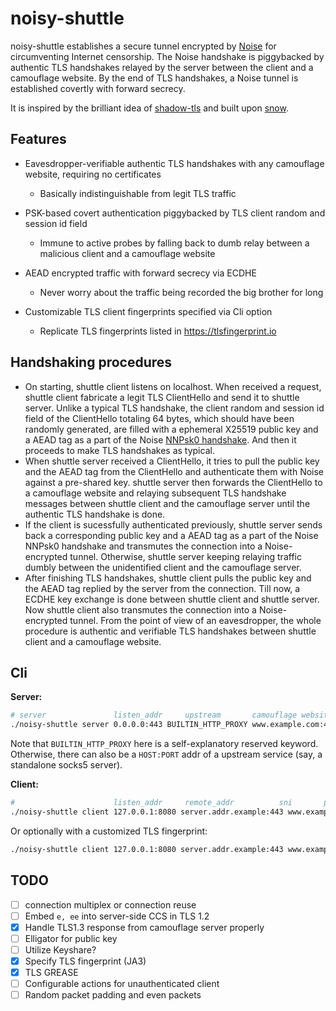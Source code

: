 # noisy-shuttle

<!--noisy-shuttle establishes a secure tunnel encrypted by Noise for circumventing Internet censorship. It starts with replicating authentic TLS handshakes of a camouflage website. Along with the TLS handshaks, a covert authentication and DH key exchange is piggybacked by the client random and session id field in TLS ClientHello messages.-->

noisy-shuttle establishes a secure tunnel encrypted by [Noise](http://noiseprotocol.org/) for circumventing Internet censorship. The Noise handshake is piggybacked by authentic TLS handshakes relayed by the server between the client and a camouflage website. By the end of TLS handshakes, a Noise tunnel is established covertly with forward secrecy.

It is inspired by the brilliant idea of [shadow-tls](https://github.com/ihciah/shadow-tls) and built upon [snow](https://github.com/mcginty/snow).

<!-- ## Core Idea
Internet censorship nowadays involves with passive analysis of traffic and [active probes](https://gfw.report/blog/ss_advise/en/) targetting at servers providing tunneling/proxy services. shadowsocks [manages](https://github.com/shadowsocks/shadowsocks-org/issues/196) to be indistinguishable by making its traffic look as random as possible. It works pretty well even though there is rumor that network traffic of unidentified protocols are possibly suspected and hence intereven 
Like [trojan](https://github.com/trojan-gfw/trojan), noisy-shuttle aims at making its traffic indistinguishable from typical TLS. But instead of setting up a TLS server with a certificate, noisy-shuttle client and server copies TLS handshakes from a widely-used camouflage website. So by handshaking once, we 
noisy-shuttle is essentially shadow-tls + trojan + shadowsocks. -->

## Features
<!-- ✨ -->
- Eavesdropper-verifiable authentic TLS handshakes with any camouflage website, requiring no certificates
  - Basically indistinguishable from legit TLS traffic

- PSK-based covert authentication piggybacked by TLS client random and session id field
  - Immune to active probes by falling back to dumb relay between a malicious client and a camouflage website

- AEAD encrypted traffic with forward secrecy via ECDHE
  - Never worry about the traffic being recorded the big brother for long

- Customizable TLS client fingerprints specified via Cli option
  - Replicate TLS fingerprints listed in https://tlsfingerprint.io

## Handshaking procedures
- On starting, shuttle client listens on localhost. When received a request, shuttle client fabricate a legit TLS ClientHello and send it to shuttle server. Unlike a typical TLS handshake, the client random and session id field of the ClientHello totaling 64 bytes, which should have been randomly generated, are filled with a ephemeral X25519 public key and a AEAD tag as a part of the Noise [NNPsk0 handshake](https://noiseexplorer.com/patterns/NNpsk0/). And then it proceeds to make TLS handshakes as typical.
- When shuttle server received a ClientHello, it tries to pull the public key and the AEAD tag from the ClientHello and authenticate them with Noise against a pre-shared key. shuttle server then forwards the ClientHello  to a camouflage website and relaying subsequent TLS handshake messages between shuttle client and the camouflage server until the authentic TLS handshake is done.
- If the client is sucessfully authenticated previously, shuttle server sends back a corresponding public key and a AEAD tag as a part of the Noise NNPsk0 handshake and transmutes the connection into a Noise-encrypted tunnel. Otherwise, shuttle server keeping relaying traffic dumbly between the unidentified client and the camouflage server.
- After finishing TLS handshakes, shuttle client pulls the public key and the AEAD tag replied by the server from the connection. Till now, a ECDHE key exchange is done between shuttle client and shuttle server. Now shuttle client also transmutes the connection into a Noise-encrypted tunnel. From the point of view of an eavesdropper, the whole procedure is authentic and verifiable TLS handshakes between shuttle client and a camouflage website. 

## Cli

**Server:**
```sh
# server               listen_addr     upstream       camouflage website  password
./noisy-shuttle server 0.0.0.0:443 BUILTIN_HTTP_PROXY www.example.com:443 Teap0taa
```

Note that `BUILTIN_HTTP_PROXY` here is a self-explanatory reserved keyword. Otherwise, there can also be a `HOST:PORT` addr of a upstream service (say, a standalone socks5 server).

**Client:**
```sh
#                      listen_addr     remote_addr          sni       password
./noisy-shuttle client 127.0.0.1:8080 server.addr.example:443 www.example.com Teap0taa
```

Or optionally with a customized TLS fingerprint:
```sh
./noisy-shuttle client 127.0.0.1:8080 server.addr.example:443 www.example.com Teap0taa --tls-ja3 769,2570-4865-4866-4867-49195-49199-49196-49200-52393-52392-49171-49172-156-157-47-53,2570-0-23-65281-10-11-35-16-5-13-18-51-45-43-27-17513-2570-21,2570-29-23-24,0 --tls-alpn h2,http/1.1 --tls-sigalgos 1027,2052,1025,1283,2053,1281,2054,1537 --tls-versions 2570,772,771 --tls-keyshare 2570
```

<!--
Example fingerprints:

https://tlsfingerprint.io/id/e47eae8f8c4887b6: `--tls-ja3 769,2570-4865-4866-4867-49195-49199-49196-49200-52393-52392-49171-49172-156-157-47-53,2570-0-23-65281-10-11-35-16-5-13-18-51-45-43-27-17513-2570-21,2570-29-23-24,0 -p 1 --tls-alpn h2,http/1.1 --tls-sigalgos 1027,2052,1025,1283,2053,1281,2054,1537 --tls-versions 2570,772,771 --tls-keyshare 2570,29`


- Some mobile browser: `771,4865-4866-4867-49195-49199-49196-49200-52393-52392-49171-49172-156-157-47-53,0-23-65281-10-11-35-16-5-13-18-51-45-43-17513-21,29-23-24,0`
- Google Chrome: `771,4865-4866-4867-49195-49199-49196-49200-52393-52392-49171-49172-156-157-47-53,23-65281-10-11-35-16-5-13-18-51-45-43-27-17513-21,29-23-24,0`
-->

## TODO
- [ ] connection multiplex or connection reuse
- [ ] Embed `e, ee` into server-side CCS in TLS 1.2
- [x] Handle TLS1.3 response from camouflage server properly
- [ ] Elligator for public key
- [ ] Utilize Keyshare?
- [x] Specify TLS fingerprint (JA3)
- [x] TLS GREASE
- [ ] Configurable actions for unauthenticated client
- [ ] Random packet padding and even packets
